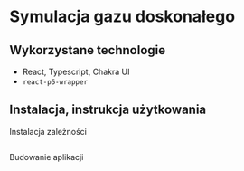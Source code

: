 # Symulacja gazu doskonałego

## Wykorzystane technologie

- React, Typescript, Chakra UI
- `react-p5-wrapper`

## Instalacja, instrukcja użytkowania

Instalacja zależności

```

```

Budowanie aplikacji

```

```
